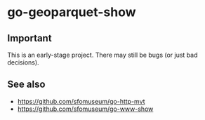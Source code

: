 # go-geoparquet-show

## Important

This is an early-stage project. There may still be bugs (or just bad decisions).

## See also

* https://github.com/sfomuseum/go-http-mvt
* https://github.com/sfomuseum/go-www-show
